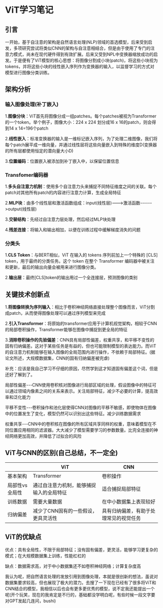 # ViT学习笔记

## 引言

一开始，基于自注意的架构是自然语言处理(NLP)领域的首选模型，后来受到启发，多项研究尝试将类似CNN的架构与自注意相结合，但是由于使用了专门的注意力模式，尚未在现代硬件得到有效扩展。后来又受到NPL中变换器缩放成功的启发。于是便有了ViT模型的核心思想：将图像分割成小块(patch)，将这些小块视为tokens，并将这些小块的线性嵌入序列作为变换器的输入，以监督学习的方式对模型进行图像分类训练。

## 架构分析

### 输入图像处理(补丁嵌入)

1.**图像分块**：ViT首先将图像分成一组patches。每个patches被视为Transformer的一个token。举个例子，图像大小：224 x 224    划分成16 x 16的patch，则会得到14 x 14=196个patch

2.**线性嵌入**：标准变换器的输入是一维标记嵌入序列，为了处理二维图像，我们将每个patch展平成一维向量，并通过线性层将这些向量嵌入到特殊的维度D(变换器的所有层都使用恒定的潜向量大小D)

3.**位置编码**：位置嵌入被添加到补丁嵌入中，以保留位置信息

### Transfomer编码器

1.**多头自注意力机制**：使用多个自注意力头来捕捉不同特征维度之间的关联。每个patch对其他所有patch的内容进行注意力计算，生成全局特征

2.**MLP块**：由多个线性层和激活函数组成：input(线性层)--->激活函数------>output(线性层)

3.**交替结构**：先经过自注意力层处理，然后经过MLP块处理

4.**残差连接**：将输入和输出相加，以便在训练过程中缓解梯度消失的问题

### 分类头

1.**CLS Token**：与BERT相似，ViT 在输入的 tokens 序列前加上一个特殊的 [CLS] token，用于最终的分类任务。这个 token 在整个 Transformer 编码器中被关注和更新，最后的输出向量会被用来进行图像分类。

2.**输出层**：最终[CLS]token的输出用过一个全连接层，预测图像的类别

## 关键技术创新点

1.**将图像转换为序列输入**：相比于卷积神经网络直接处理整个图像而言，ViT分割成patch，从而使得图像处理可以通过序列模型来完成

2.**引入Transformer**：将原始的transformer应用于计算机视觉架构，相较于CNN的局部卷积操作，Transformer能够在图像中捕捉到更全局的特征

3.**消除卷积操作的先验偏差**：CNN具有局部性偏差，权重共享，和平移不变性的固有归纳偏差。这对于某些任务是有益的，但也可能限制模型的表达能力。而ViT的自注意力机制能够在输入图像的全局范围内进行操作，不依赖于局部特征。(据论文所述，大规模数据集，CNN的固有归纳偏差被完虐)

补充：应该是我自己学习不仔细的原因，尽然学到这才知道固有偏差这个词，但是还好了解到了。

局部性偏差---CNN使用卷积核对图像进行局部区域的处理，假设图像中的特征可以通过领域内像素之间的关系来表示。关注局部特征，减少不必要的计算，提高效率和泛化能力

平移不变性---卷积操作和池化层使得CNN对图像的平移不敏感，即使物体在图像中的位置发生了变化，模型仍然可以识别出这些特征。减少训练数据需求

权重共享---CNN中的卷积核在图像的所有区域共享同样的权重，意味着模型在不同位置应用相同的滤波器。大大减少了模型需要学习的参数数量。比完全连接的神经网络更加高效，并降低了过拟合的风险

## ViT与CNN的区别(自己总结，不一定全)

|                | ViT                                      | CNN                                    |
| -------------- | ---------------------------------------- | -------------------------------------- |
| 基本架构       | Transformer                              | 卷积操作                               |
| 局部性vs全局性 | 通过自注意力机制，能够捕捉输入的全局特征 | 适合捕捉局部特征                       |
| 训练数据       | 需要大量数据                             | 在中小数据集上表现较好                 |
| 归纳偏差       | 减少了CNN固有的一些假设，更具灵活性      | 具有归纳偏差，有助于处理常见的视觉任务 |

## ViT的优缺点

优点：具有全局性，不限于局部特征；没有固有偏差，更灵活，能够学习更复杂的模式；在大规模数据集上训练，性能杠杠的

缺点：数据需求高，对于中小数据集还不如卷积神经网络；计算复杂度高

我认为呢，把自然语言处理的发放引用到图像处理，本就是很创新的想法，虽说对数据集要求较高，但也展现了极大的潜力。去搜了一下现在已经有了很多将ViT和CNN结合的模型，我相信以后也会有更多更优秀的模型，说不定我还能提出一个呢(开个玩笑，现在的我肯定是不行的，基础都没学明白呢，有些时候一段文字要对GPT发起几连问，bushi)
